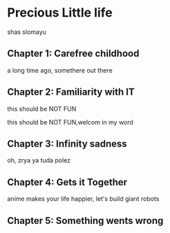 # Precious Little life
shas slomayu

## Chapter 1: Carefree childhood
a long time ago, somethere out there

## Chapter 2: Familiarity with IT

this should be NOT FUN

this should be NOT FUN,welcom in my word

## Chapter 3: Infinity sadness
oh, zrya ya tuda polez 

## Chapter 4: Gets it Together
anime makes your life happier, let's build giant robots

## Chapter 5: Something wents wrong
